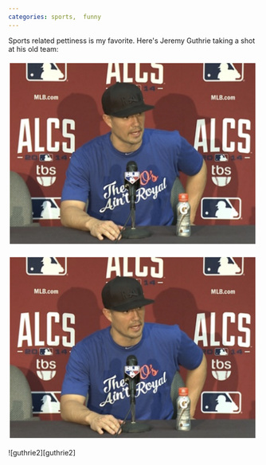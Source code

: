 ```yaml
---
categories: sports,  funny
---
```


Sports related pettiness is my favorite. Here's Jeremy Guthrie taking a shot at his old team:

![guthrie1](https://raw.githubusercontent.com/muneer78/muneer78.github.io/master/images/guthrie1.png) 

![guthrie1](https://raw.githubusercontent.com/muneer78/muneer78.github.io/master/images/guthrie1.png) 

 

![guthrie2][guthrie2] 
